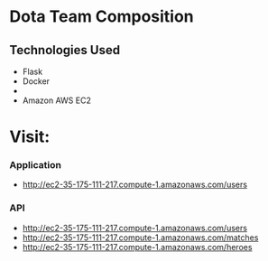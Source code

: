 # Dota Team Composition

## Technologies Used

* Flask
* Docker
* 
* Amazon AWS EC2


# Visit:
### Application
* http://ec2-35-175-111-217.compute-1.amazonaws.com/users

### API
* http://ec2-35-175-111-217.compute-1.amazonaws.com/users
* http://ec2-35-175-111-217.compute-1.amazonaws.com/matches
* http://ec2-35-175-111-217.compute-1.amazonaws.com/heroes
